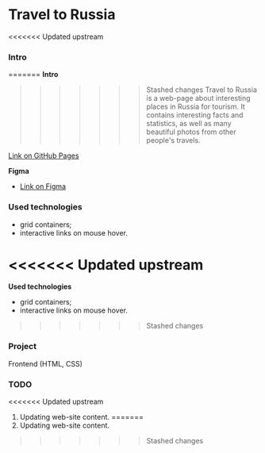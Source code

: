 # Travel to Russia

<<<<<<< Updated upstream
### Intro

=======
**Intro**
>>>>>>> Stashed changes
Travel to Russia is a web-page about interesting places in Russia for tourism.
It contains interesting facts and statistics, as well as many beautiful photos from other people's travels.

[Link on GitHub Pages](https://shamankas.github.io/russian-travel/)

**Figma**

* [Link on Figma](https://www.figma.com/file/5PRjsCbw44H8qclCnNrob7/Sprint-3_-Russia-_-desktop-%2B-mobile?node-id=28503%3A0&t=qV7CW6kbz7pJauPA-3)

### Used technologies

* grid containers;
* interactive links on mouse hover.

<<<<<<< Updated upstream
=======
**Used technologies**

* grid containers;
* interactive links on mouse hover.

>>>>>>> Stashed changes
### Project

Frontend (HTML, CSS)

### TODO
<<<<<<< Updated upstream
1. Updating web-site content.
=======
1. Updating web-site content.
>>>>>>> Stashed changes
